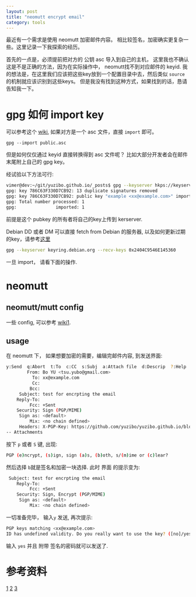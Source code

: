 ```yaml
---
layout: post
title: "neomutt encrypt email"
category: tools 
---
```


最近有一个需求是使用 neomutt 加密邮件内容。 相比较签名，加密确实更复杂一些。这里记录一下我探索的经历。

首先的一点是，必须提前把对方的  公钥 asc 导入到自己的主机， 这里我也不确认这是不是正确的方法，因为在实际操作中， neomutt找不到对应邮件的 keyid.  我的想法是，在这里我们应该把这些key放到一个配置目录中去，然后类似 `source` 的机制就应该识别到这些keys。 但是我没有找到这种方式，如果找到的话，恳请告知我一下。

# gpg 如何 import key

可以参考这个 [wiki](https://nick-chen.medium.com/%E5%A6%82%E4%BD%95%E5%82%B3%E8%BC%B8%E5%8F%AA%E6%9C%89%E6%94%B6%E4%BB%B6%E8%80%85%E6%89%8D%E8%83%BD%E9%96%8B%E5%95%9F%E7%9A%84%E7%A7%81%E5%AF%86%E6%96%87%E4%BB%B6-gunpg-%E6%87%89%E7%94%A8-bf9bcfbc9f2e), 如果对方是一个 asc 文件，直接 `import` 即可。

```
gpg --import public.asc
```
但是如何仅仅通过 keyid 直接转换得到 asc 文件呢？ 比如大部分开发者会在邮件末尾附上自己的 gpg key。

经试验以下方法可行:

```bash
vimer@dev:~/git/yuzibo.github.io/_posts$ gpg --keyserver hkps://keyserver.ubuntu.com --recv-keys 12345678 
gpg: key 786C63F330D7CB92: 13 duplicate signatures removed
gpg: key 786C63F330D7CB92: public key "example <xx@example.com>" imported
gpg: Total number processed: 1
gpg:               imported: 1
```
前提是这个 pubkey 的所有者将自己的key上传到 kerserver.

Debian DD 或者 DM 可以直接 fetch from Debian 的服务器, 以及如何更新过期的key，请参考[这里](https://keyring.debian.org/)

```bash
gpg --keyserver keyring.debian.org --recv-keys 0x2404C9546E145360

```

一旦 import， 请看下面的操作.


# neomutt

## neomutt/mutt config

一些 config, 可以参考 [wiki1](https://blog.sanctum.geek.nz/gnu-linux-crypto-email/).

## usage

在 neomutt 下， 如果想要加密的需要，编辑完邮件内容, 到发送界面:

```bash
y:Send  q:Abort  t:To  c:CC  s:Subj  a:Attach file  d:Descrip  ?:Help
        From: Bo YU <tsu.yubo@gmail.com>
          To: xx@example.com
          Cc:
         Bcc:
     Subject: test for encrpting the email
    Reply-To:
         Fcc: +Sent
    Security: Sign (PGP/MIME)
     Sign as: <default>
         Mix: <no chain defined>
     Headers: X-PGP-Key: https://github.com/yuzibo/yuzibo.github.io/blob/master/_includes/subkey-signing-06-18-143E4BAF-pub.asc
-- Attachments

```

按下 `p` 或者 `S` 键, 出现:

```bash
PGP (e)ncrypt, (s)ign, sign (a)s, (b)oth, s/(m)ime or (c)lear?
```
然后选择 `b`就是签名和加密一块选择.
此时 界面 的提示变为:

```bash
 Subject: test for encrpting the email
    Reply-To:
         Fcc: +Sent
    Security: Sign, Encrypt (PGP/MIME)
     Sign as: <default>
         Mix: <no chain defined>
```

一切准备完毕， 输入`y` 发送, 再次提示:

```bash
PGP keys matching <xx@example.com>
ID has undefined validity. Do you really want to use the key? ([no]/yes)
```

输入 `yes` 并且 附带 签名的密码就可以发送了.

# 参考资料
[1](https://wooledge.org/~greg/crypto/node44.html)
[2](https://kb.wisc.edu/iam/page.php?id=4091)
[3](https://blog.sanctum.geek.nz/gnu-linux-crypto-email/)
